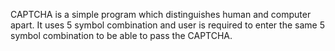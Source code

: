 CAPTCHA is a simple program which distinguishes human and computer apart. It uses 5 symbol combination and user is required to enter the same 5 symbol combination to be able to pass the CAPTCHA. 
